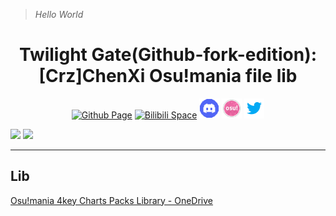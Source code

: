 > *Hello World*
# <div align="center">Twilight Gate(Github-fork-edition): [Crz]ChenXi Osu!mania file lib</div>
<div align="center">
  <a href="https://github.com/ChenXi094/TwilightGate-Homepage_of_ChenXi094-Githubfork"><img src="https://github.com/favicon.ico" alt="Github Page" /></a>
  <a href="https://space.bilibili.com/673806747/"><img src="https://www.bilibili.com/favicon.ico" alt="Bilibili Space" /></a>
  <a href="https://discord.gg/AeMtg8XU"><img src="https://github.com/ChenXi094/TwilightGate-Homepage_of_ChenXi094-Githubfork/blob/448d633477866d328f99bd75b21005fef9d0b5aa/lib/discord_32x32.png" alt="Discord" /></a>
  <a href="https://osu.ppy.sh/users/23890527"><img src="https://github.com/ChenXi094/TwilightGate-Homepage_of_ChenXi094-Githubfork/blob/448d633477866d328f99bd75b21005fef9d0b5aa/lib/osu_32x32.png" alt="Osu Profile" /></a>
  <a href="https://x.com/ChenXi094"><img src="https://github.com/ChenXi094/TwilightGate-Homepage_of_ChenXi094-Githubfork/blob/448d633477866d328f99bd75b21005fef9d0b5aa/lib/twitter_32x32.png" alt="Twitter" /></a>
</div>

![](https://img.shields.io/badge/dynamic/json?url=https%3A%2F%2Fapi.spencerwoo.com%2Fsubstats%2F%3Fsource%3Dbilibili%26queryKey%3D673806747&query=%24.data.totalSubs&label=Bilibili%20totalsubs&color=00b3ee)
![](https://img.shields.io/github/stars/ChenXi094/TwilightGate-Homepage_of_ChenXi094-Githubfork.svg)  

----------
## Lib
[Osu!mania 4key Charts Packs Library - OneDrive](https://1drv.ms/f/s!AoZo-eieKMWobD2o_Kvim5hXcf8?e=wmvubC)
